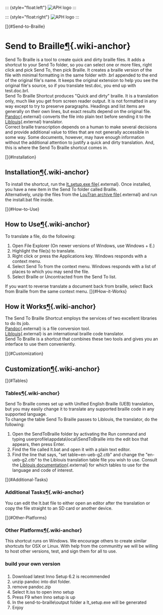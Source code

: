 ::: {style="float:left"}
![APH logo](http://tech.aph.org/lt/lt_image/aph_72.png)
:::

::: {style="float:right"}
![APH logo](http://tech.aph.org/lt/lt_image/aph_72.png)
:::

[]{#Send-to-Braille}

Send to Braille[¶](#Send-to-Braille){.wiki-anchor}
==================================================

Send To Braille is a tool to create quick and dirty braille files. It
adds a shortcut to your Send To folder, so you can select one or more
files, right click and pick Send To, then pick Braille. It creates a
braille version of the file with minimal formatting in the same folder
with .brl appended to the end of the original file\'s name. It keeps the
original extension to help you see the original file\'s source, so if
you translate test.doc, you end up with test.doc.brl.\
Send To Braille Shortcut produces \"Quick and dirty\" braille. It is a
translation only, much like you get from screen reader output. It is not
formatted in any way except to try to preserve paragraphs. Headings and
list items are generally on their own lines, but exact results depend on
the original file. [Pandoc](http://www.pandoc.org){.external} converts
the file into plain text before sending it to the
[Liblouis](http://www.liblouis.org){.external} translator.\
Correct braille transcription depends on a human to make several
decisions and provide additional value to titles that are not generally
accessible in some way. Some documents, however, may have enough
information without the additional attention to justify a quick and
dirty translation. And, this is where the Send To Braille shortcut comes
in.

[]{#Installation}

Installation[¶](#Installation){.wiki-anchor}
--------------------------------------------

To install the shortcut, run the [lt\_setup.exe
file](http://tech.aph.org/lt_setup.exe){.external}. Once installed, you
have a new item in the Send To folder called Braille.\
Alternatively, unzip the files from the [LouTran archive
file](http://tech.aph.org/redmine/attachments/24/LouTran.zip){.external}
and run the install.bat file inside.

[]{#How-to-Use}

How to Use[¶](#How-to-Use){.wiki-anchor}
----------------------------------------

To translate a file, do the following:

1.  Open File Explorer (On newer versions of Windows, use Windows + E.)
2.  Highlight the file(s) to translate.
3.  Right click or press the Applications key. Windows responds with a
    context menu.
4.  Select Send To from the context menu. Windows responds with a list
    of places to which you may send the file.
5.  Select Braille or Uncontracted from the Send To list.

If you want to reverse translate a document back from braille, select
Back from Braille from the same context menu. []{#How-it-Works}

How it Works[¶](#How-it-Works){.wiki-anchor}
--------------------------------------------

The Send To Braille Shortcut employs the services of two excellent
libraries to do its job.\
[Pandoc](http://pandoc.org){.external} is a file conversion tool.\
[Liblouis](http://liblouis.org){.external} is an international braille
code translator.\
Send To Braille is a shortcut that combines these two tools and gives
you an interface to use them conveniently.

[]{#Customization}

Customization[¶](#Customization){.wiki-anchor}
----------------------------------------------

[]{#Tables}

### Tables[¶](#Tables){.wiki-anchor}

Send To Braille comes set up with Unified English Braille (UEB)
translation, but you may easily change it to translate any supported
braille code in any supported language.\
To change the table Send To Braille passes to Liblouis, the translator,
do the following:

1.  Open the SendToBraille folder by activating the Run command and
    typing userprofile\\appdata\\local\\SendToBraille into the edit box
    that appears, then press Enter.
2.  Find the file called lt.bat and open it with a plain text editor.
3.  Find the line that says, \"set table=en-ueb-g2.ctb\" and change the
    \"en-ueb-g2.ctb\" to the Liblouis translation table file you wish to
    use. Consult the [Liblouis
    documentation](http://liblouis.org/documentation/liblouis.html#Overview){.external}
    for which tables to use for the language and code of interest.

[]{#Additional-Tasks}

### Additional Tasks[¶](#Additional-Tasks){.wiki-anchor}

You can edit the lt.bat file to either open an editor after the
translation or copy the file straight to an SD card or another device.

[]{#Other-Platforms}

### Other Platforms[¶](#Other-Platforms){.wiki-anchor}

This shortcut runs on Windows. We encourage others to create similar
shortcuts for OSX or Linux. With help from the communitty we will be
willing to host other versions, test, and sign them for all to use.

### build your own version

### 

1.  Download latest Inno Setup 6.2 is recommended
2.  unzip pandoc into dist folder.
3.  remove pandoc.zip
4.  Select lt.iss to open inno setup
5.  Press F9 when Inno setup is up
6.  In the send-to-braille\\output folder a lt\_setup.exe will be
    generated
7.  Enjoy
